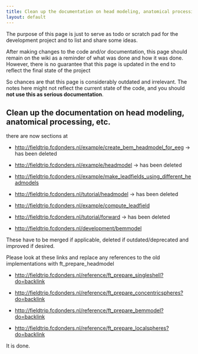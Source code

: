 ```yaml
---
title: Clean up the documentation on head modeling, anatomical processing, etc.
layout: default
---
```


<div class="alert-danger">
The purpose of this page is just to serve as todo or scratch pad for the development project and to list and share some ideas. 

After making changes to the code and/or documentation, this page should remain on the wiki as a reminder of what was done and how it was done. However, there is no guarantee that this page is updated in the end to reflect the final state of the project

So chances are that this page is considerably outdated and irrelevant. The notes here might not reflect the current state of the code, and you should **not use this as serious documentation**.
</div>

##  Clean up the documentation on head modeling, anatomical processing, etc. 

there are now sections at

*  http://fieldtrip.fcdonders.nl/example/create_bem_headmodel_for_eeg -> has been deleted

*  http://fieldtrip.fcdonders.nl/example/headmodel -> has been deleted

*  http://fieldtrip.fcdonders.nl/example/make_leadfields_using_different_headmodels

*  http://fieldtrip.fcdonders.nl/tutorial/headmodel -> has been deleted

*  http://fieldtrip.fcdonders.nl/example/compute_leadfield

*  http://fieldtrip.fcdonders.nl/tutorial/forward -> has been deleted

*  http://fieldtrip.fcdonders.nl/development/bemmodel

These have to be merged if applicable, deleted if outdated/deprecated and improved if desired.

Please look at these links and replace any references to the old implementations with ft_prepare_headmodel

*  http://fieldtrip.fcdonders.nl/reference/ft_prepare_singleshell?do=backlink

*  http://fieldtrip.fcdonders.nl/reference/ft_prepare_concentricspheres?do=backlink

*  http://fieldtrip.fcdonders.nl/reference/ft_prepare_bemmodel?do=backlink

*  http://fieldtrip.fcdonders.nl/reference/ft_prepare_localspheres?do=backlink

It is done.

